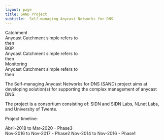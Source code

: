 ```yaml
---
layout: page
title: SAND Project
subtitle:  Self-managing Anycast Networks for DNS
---
```



<div class="wrapper">
  <div class="box a"> Catchment
    <div class="internal">
      Anycast Catchment simple refers to <br> 
      then
    </div>
  </div>

  <div class="box b">BGP
      <div class="internal">
      Anycast Catchment simple refers to <br> 
      then
    </div>
  </div>
  
  <div class="box c">Monitoring
      <div class="internal">
      Anycast Catchment simple refers to <br> 
      then
    </div>
  </div>
</div>

The Self-managing Anycast Networks for DNS (SAND) project aims at developing solution(s) for supporting the complex management of anycast DNS.

The project is a consortium consisting of: SIDN and SIDN Labs, NLnet Labs, and University of Twente.

Project timeline:

Abril-2018  to Mar-2020 - Phase3  
Nov-2016 to Nov-2017 - Phase2 
Nov-2014 to Nov-2016 - Phase1 






